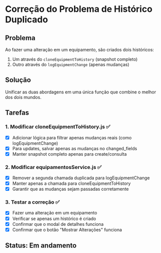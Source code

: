 # Correção do Problema de Histórico Duplicado

## Problema
Ao fazer uma alteração em um equipamento, são criados dois históricos:
1. Um através do `cloneEquipmentToHistory` (snapshot completo)
2. Outro através do `logEquipmentChange` (apenas mudanças)

## Solução
Unificar as duas abordagens em uma única função que combine o melhor dos dois mundos.

## Tarefas

### 1. Modificar cloneEquipmentToHistory.js ✅
- [x] Adicionar lógica para filtrar apenas mudanças reais (como logEquipmentChange)
- [x] Para updates, salvar apenas as mudanças no changed_fields
- [x] Manter snapshot completo apenas para create/consulta

### 2. Modificar equipamentosService.js ✅
- [x] Remover a segunda chamada duplicada para logEquipmentChange
- [x] Manter apenas a chamada para cloneEquipmentToHistory
- [x] Garantir que as mudanças sejam passadas corretamente

### 3. Testar a correção ✅
- [x] Fazer uma alteração em um equipamento
- [x] Verificar se apenas um histórico é criado
- [x] Confirmar que o modal de detalhes funciona
- [x] Confirmar que o botão "Mostrar Alterações" funciona

## Status: Em andamento
